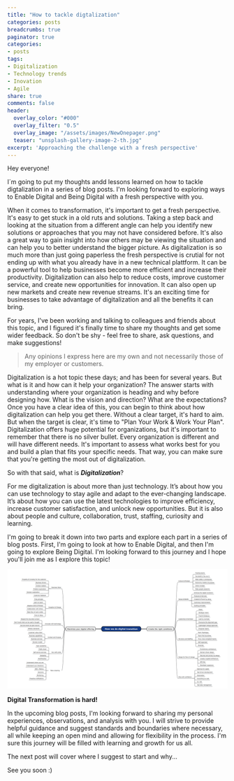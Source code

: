 ```yaml
---
title: "How to tackle digtalization"
categories: posts
breadcrumbs: true
paginator: true
categories: 
- posts
tags:
- Digitalization
- Technology trends
- Inovation
- Agile
share: true
comments: false
header:
  overlay_color: "#000"
  overlay_filter: "0.5"
  overlay_image: "/assets/images/NewOnepager.png"
  teaser: "unsplash-gallery-image-2-th.jpg"
excerpt: 'Approaching the challenge with a fresh perspective'
---
```

Hey everyone!  

I´m going to put my thoughts andd lessons learned on how to tackle digtalization in a series of blog posts. I'm looking forward to exploring ways to Enable Digital and Being Digital with a fresh perspective with you.

When it comes to transformation, it's important to get a fresh perspective. It's easy to get stuck in a old ruts and solutions. Taking a step back and looking at the situation from a different angle can help you identify new solutions or approaches that you may not have considered before. It's also a great way to gain insight into how others may be viewing the situation and can help you to better understand the bigger picture. As digitalization is so much more than just going paperless the fresh perspective is crutial for not ending up with what you already have in a new technical plattform. It can be a powerful tool to help businesses become more efficient and increase their productivity. Digitalization can also help to reduce costs, improve customer service, and create new opportunities for innovation. It can also open up new markets and create new revenue streams. It's an exciting time for businesses to take advantage of digitalization and all the benefits it can bring.

For years, I've been working and talking to colleagues and friends about this topic, and I figured it's finally time to share my thoughts and get some wider feedback. So don't be shy - feel free to share, ask questions, and make suggestions!

> Any opinions I express here are my own and not necessarily those of my employer or customers.

Digitalization is a hot topic these days; and has been for several years. But what is it and how can it help your organization? The answer starts with understanding where your organization is heading and why before designing how. What is the vision and direction? What are the expectations? Once you have a clear idea of this, you can begin to think about how digitalization can help you get there. Without a clear target, it's hard to aim. But when the target is clear, it's time to "Plan Your Work & Work Your Plan". Digitalization offers huge potential for organizations, but it's important to remember that there is no silver bullet. Every organization is different and will have different needs. It's important to assess what works best for you and build a plan that fits your specific needs. That way, you can make sure that you're getting the most out of digitalization.

So with that said, what is ***Digitalization***?

For me digitalization is about more than just technology. It’s about how you can use technology to stay agile and adapt to the ever-changing landscape. It’s about how you can use the latest technologies to improve efficiency, increase customer satisfaction, and unlock new opportunities.  But it is also about people and culture, collaboration, trust, staffing, curiosity and learning.

I'm going to break it down into two parts and explore each part in a series of blog posts. First, I'm going to look at how to Enable Digital, and then I'm going to explore Being Digital. I'm looking forward to this journey and I hope you'll join me as I explore this topic!

![Digital transformation - Mindmap](/assets/images/mindmap.PNG)

**Digital Transformation is hard!**

In the upcoming blog posts, I'm looking forward to sharing my personal experiences, observations, and analysis with you. I will strive to provide helpful guidance and suggest standards and boundaries where necessary, all while keeping an open mind and allowing for flexibility in the process. I'm sure this journey will be filled with learning and growth for us all.

The next post will cover where I suggest to start and why...

See you soon :)  

<div class="commentbox"></div>
<script src="https://unpkg.com/commentbox.io/dist/commentBox.min.js"></script>
<script>commentBox('5746482808356864-proj')</script>

